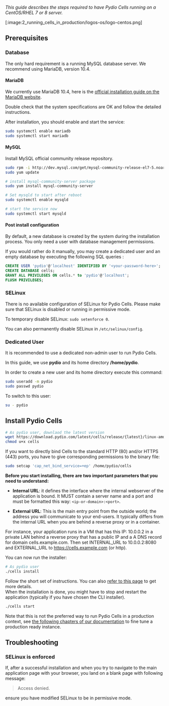 _This guide describes the steps required to have Pydio Cells running on a CentOS/RHEL 7 or 8 server._

[:image:2_running_cells_in_production/logos-os/logo-centos.png]

## Prerequisites

### Database

The only hard requirement is a running MySQL database server. We recommend using MariaDB, version 10.4.

#### MariaDB

We currently use MariaDB 10.4, here is the [official installation guide on the MariaDB website](https://downloads.mariadb.org/mariadb/repositories/#distro=CentOS&version=10.4&distro_release=centos8-amd64--centos8).

Double check that the system specifications are OK and follow the detailed instructions.

After installation, you should enable and start the service:

```sh
sudo systemctl enable mariadb
sudo systemctl start mariadb
```

#### MySQL

Install MySQL official community release repository.

```bash
sudo rpm -i http://dev.mysql.com/get/mysql-community-release-el7-5.noarch.rpm
sudo yum update

# install mysql-community-server package
sudo yum install mysql-community-server

# Set mysqld to start after reboot
sudo systemctl enable mysqld

# start the service now
sudo systemctl start mysqld
```

#### Post install configuration

By default, a new database is created by the system during the installation process. You only need a user with database management permissions.

If you would rather do it manually, you may create a dedicated user and an empty database by executing the following SQL queries :

```SQL
CREATE USER 'pydio'@'localhost' IDENTIFIED BY '<your-password-here>';
CREATE DATABASE cells;
GRANT ALL PRIVILEGES ON cells.* to 'pydio'@'localhost';
FLUSH PRIVILEGES;
```

### SELinux

There is no available configuration of SELinux for Pydio Cells. Please make sure that SELinux is disabled or running in permissive mode.

To temporary disable SELinux: `sudo setenforce 0`.

You can also permanently disable SELinux in `/etc/selinux/config`.

### Dedicated User

It is recommended to use a dedicated non-admin user to run Pydio Cells.

In this guide, we use **pydio** and its home directory **/home/pydio**.

In order to create a new user and its home directory execute this command:

```sh
sudo useradd -m pydio
sudo passwd pydio
```

To switch to this user:

```sh
su - pydio
```

## Install Pydio Cells

```sh
# As pydio user, downlaod the latest version
wget https://download.pydio.com/latest/cells/release/{latest}/linux-amd64/cells
chmod u+x cells
```

If you want to directly bind Cells to the standard HTTP (80) and/or HTTPS (443) ports, you have to give corresponding permissions to the binary file:

```sh
sudo setcap 'cap_net_bind_service=+ep' /home/pydio/cells
```

**Before you start installing, there are two important parameters that you need to understand:**

- **Internal URL**: it defines the interface where the internal webserver of the application is bound. It MUST contain a server name and a port and must be formatted this way: `<ip-or-domain>:<port>`.

- **External URL**: This is the main entry point from the outside world; the address you will communicate to your end-users. It typically  differs from the internal URL when you are behind a reverse proxy or in a container.

For instance, your application runs in a VM that has this IP: 10.0.0.2 in a private LAN behind a reverse proxy that has a public IP and a A DNS record for domain cells.example.com.
Then set INTERNAL_URL to 10.0.0.2:8080 and EXTERNAL_URL to https://cells.example.com (or http).

You can now run the installer:

```sh
# As pydio user
./cells install
```

Follow the short set of instructions. You can also [refer to this page](./cells-installation) to get more details.  
When the installation is done, you might have to stop and restart the application (typically if you have chosen the CLI installer).

```sh
./cells start
```

Note that this is not the preferred way to run Pydio Cells in a production context, see [the following chapters of our documentation](./running-cells-service) to fine tune a production ready instance.

## Troubleshooting

### SELinux is enforced

If, after a successful installation and when you try to navigate to the main application page with your browser, you land on a blank page with following message:

> Access denied.

ensure you have modified SELinux to be in permissive mode.
